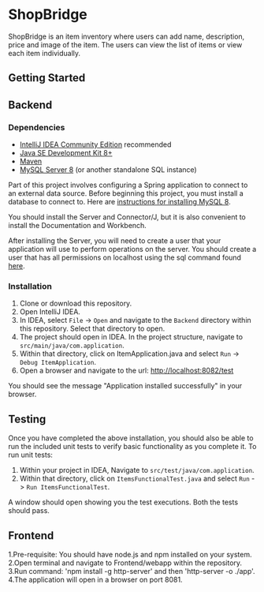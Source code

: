 # ShopBridge

ShopBridge is an item inventory where users can add name, description, price and image of the item. The users can view the list of items or view each item individually.


## Getting Started

## Backend

### Dependencies

* [IntelliJ IDEA Community Edition](https://www.jetbrains.com/idea/download) recommended 
* [Java SE Development Kit 8+](https://www.oracle.com/technetwork/java/javase/downloads/index.html)
* [Maven](https://maven.apache.org/download.cgi)
* [MySQL Server 8](https://dev.mysql.com/downloads/mysql/) (or another standalone SQL instance)

Part of this project involves configuring a Spring application to connect to an external data source. Before beginning this project, you must install a database to connect to. Here are [instructions for installing MySQL 8](https://dev.mysql.com/doc/refman/8.0/en/installing.html).

You should install the Server and Connector/J, but it is also convenient to install the Documentation and Workbench.

After installing the Server, you will need to create a user that your application will use to perform operations on the server. You should create a user that has all permissions on localhost using the sql command found [here](https://dev.mysql.com/doc/refman/8.0/en/creating-accounts.html).

### Installation

1. Clone or download this repository.
2. Open IntelliJ IDEA.
3. In IDEA, select `File` -> `Open` and navigate to the `Backend` directory within this repository. Select that directory to open.
4. The project should open in IDEA. In the project structure, navigate to `src/main/java/com.application`. 
5. Within that directory, click on ItemApplication.java and select `Run` -> `Debug ItemApplication`. 
6. Open a browser and navigate to the url: [http://localhost:8082/test](http://localhost:8082/test)

You should see the message "Application installed successfully" in your browser.

## Testing

Once you have completed the above installation, you should also be able to run the included unit tests to verify basic functionality as you complete it. To run unit tests:

1. Within your project in IDEA, Navigate to `src/test/java/com.application`.
2. Within that directory, click on `ItemsFunctionalTest.java` and select `Run` -> `Run ItemsFunctionalTest`.

A window should open showing you the test executions. Both the tests should pass.

## Frontend

1.Pre-requisite: You should have node.js and npm installed on your system.
2.Open terminal and navigate to Frontend/webapp within the repository.
3.Run command: 'npm install -g http-server' and then 'http-server -o ./app'.
4.The application will open in a browser on port 8081.


